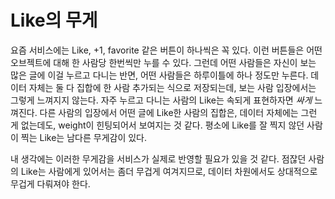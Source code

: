 Like의 무게
===========

요즘 서비스에는 Like, +1, favorite 같은 버튼이 하나씩은 꼭 있다. 이런 버튼들은 어떤 오브젝트에 대해 한 사람당 한번씩만 누를 수 있다. 그런데 어떤 사람들은 자신이 보는 많은 글에 이걸 누르고 다니는 반면, 어떤 사람들은 하루이틀에 하나 정도만 누른다. 데이터 자체는 둘 다 집합에 한 사람 추가되는 식으로 저장되는데, 보는 사람 입장에서는 그렇게 느껴지지 않는다. 자주 누르고 다니는 사람의 Like는 속되게 표현하자면 *싸게* 느껴진다. 다른 사람의 입장에서 어떤 글에 Like한 사람의 집합은, 데이터 자체에는 그런 게 없는데도, weight이 힌팅되어서 보여지는 것 같다. 평소에 Like를 잘 찍지 않던 사람이 찍는 Like는 남다른 무게감이 있다.

내 생각에는 이러한 무게감을 서비스가 실제로 반영할 필요가 있을 것 같다. 점잖던 사람의 Like는 사람에게 있어서는 좀더 무겁게 여겨지므로, 데이터 차원에서도 상대적으로 무겁게 다뤄져야 한다.
